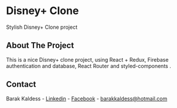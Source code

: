 # Disney+ Clone

Stylish Disney+ Clone project

## About The Project

This is a nice Disney+ clone project, using React + Redux, Firebase authentication and database, React Router and styled-components .

## Contact

Barak Kaldess - [Linkedin](https://www.linkedin.com/in/barak-kaldess/) - [Facebook](https://www.facebook.com/barak.kaldess/) - barakkaldess@hotmail.com

